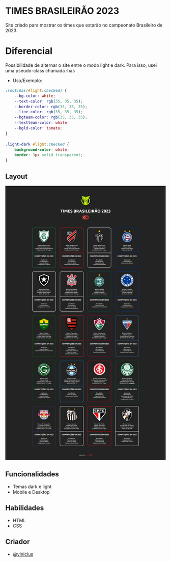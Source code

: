 
# TIMES BRASILEIRÃO 2023

Site criado para mostrar os times que estarão no campeonato Brasileiro de 2023.

# Diferencial

Possibilidade de alternar o site entre o modo light e dark. Para isso, usei uma pseudo-class chamada :has

- Uso/Exemplo:
```css
:root:has(#light:checked) {
    --bg-color: white;
    --text-color: rgb(35, 35, 35);
    --border-color: rgb(35, 35, 35);
    --line-color: rgb(35, 35, 35);
    --bgteam-color: rgb(35, 35, 35);
    --textteam-color: white;
    --bgld-color: tomato;
}

.light-dark #light:checked {
    background-color: white;
    border: 3px solid transparent;
}
```

## Layout

<p align="center">
  <a href="">
    <img alt="" src="assets/print-page.jpeg">
  </a>
</p>


## Funcionalidades

- Temas dark e light
- Mobile e Desktop


## Habilidades

- HTML
- CSS


## Criador

- [@vinicius](https://www.linkedin.com/in/vinicius-graciano-5081501a1/)

